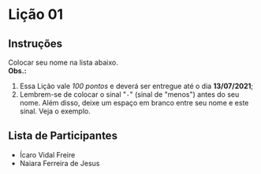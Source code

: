 # Lição 01

## Instruções

Colocar seu nome na lista abaixo. </br>
**Obs.:** 
1. Essa Lição vale *100 pontos* e deverá ser entregue até o dia **13/07/2021**;
2. Lembrem-se de colocar o sinal "`-`" (sinal de "menos") antes do seu nome.
Além disso, deixe um espaço em branco entre seu nome e este sinal.
Veja o exemplo.

## Lista de Participantes

- Ícaro Vidal Freire
- Naiara Ferreira de Jesus
